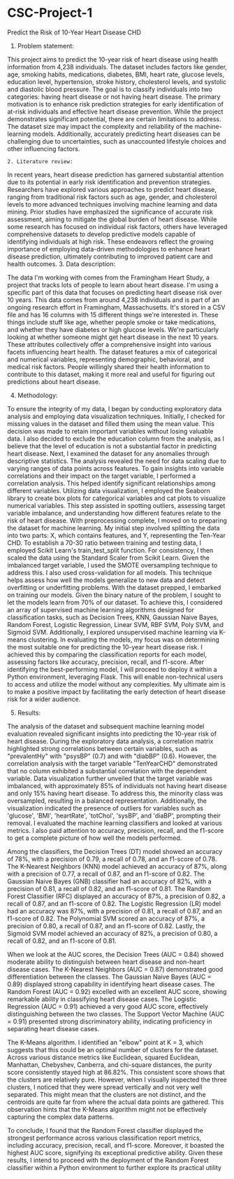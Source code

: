 # CSC-Project-1

Predict the Risk of 10-Year Heart Disease CHD

   1.	Problem statement:
   
This project aims to predict the 10-year risk of heart disease using health information from 4,238 individuals. The dataset includes factors like gender, age, smoking habits, medications, diabetes, BMI, heart rate, glucose levels, education level, hypertension, stroke history, cholesterol levels, and systolic and diastolic blood pressure.
The goal is to classify individuals into two categories: having heart disease or not having heart disease. The primary motivation is to enhance risk prediction strategies for early identification of at-risk individuals and effective heart disease prevention.
While the project demonstrates significant potential, there are certain limitations to address. The dataset size may impact the complexity and reliability of the machine-learning models. Additionally, accurately predicting heart diseases can be challenging due to uncertainties, such as unaccounted lifestyle choices and other influencing factors.

    2. Literature review:
    
In recent years, heart disease prediction has garnered substantial attention due to its potential in early risk identification and prevention strategies. Researchers have explored various approaches to predict heart disease, ranging from traditional risk factors such as age, gender, and cholesterol levels to more advanced techniques involving machine learning and data mining. Prior studies have emphasized the significance of accurate risk assessment, aiming to mitigate the global burden of heart disease. While some research has focused on individual risk factors, others have leveraged comprehensive datasets to develop predictive models capable of identifying individuals at high risk. These endeavors reflect the growing importance of employing data-driven methodologies to enhance heart disease prediction, ultimately contributing to improved patient care and health outcomes.
   3.	Data description:
   
The data I'm working with comes from the Framingham Heart Study, a project that tracks lots of people to learn about heart disease. I'm using a specific part of this data that focuses on predicting heart disease risk over 10 years.
This data comes from around 4,238 individuals and is part of an ongoing research effort in Framingham, Massachusetts. It's stored in a CSV file and has 16 columns with 15 different things we're interested in. These things include stuff like age, whether people smoke or take medications, and whether they have diabetes or high glucose levels. We're particularly looking at whether someone might get heart disease in the next 10 years.
These attributes collectively offer a comprehensive insight into various facets influencing heart health. The dataset features a mix of categorical and numerical variables, representing demographic, behavioral, and medical risk factors. People willingly shared their health information to contribute to this dataset, making it more real and useful for figuring out predictions about heart disease.

   4.	Methodology:
      
To ensure the integrity of my data, I began by conducting exploratory data analysis and employing data visualization techniques. Initially, I checked for missing values in the dataset and filled them using the mean value. This decision was made to retain important variables without losing valuable data. I also decided to exclude the education column from the analysis, as I believe that the level of education is not a substantial factor in predicting heart disease.
Next, I examined the dataset for any anomalies through descriptive statistics. The analysis revealed the need for data scaling due to varying ranges of data points across features. To gain insights into variable correlations and their impact on the target variable, I performed a correlation analysis. This helped identify significant relationships among different variables.
Utilizing data visualization, I employed the Seaborn library to create box plots for categorical variables and cat plots to visualize numerical variables. This step assisted in spotting outliers, assessing target variable imbalance, and understanding how different features relate to the risk of heart disease. With preprocessing complete, I moved on to preparing the dataset for machine learning.
My initial step involved splitting the data into two parts: X, which contains features, and Y, representing the Ten-Year CHD. To establish a 70-30 ratio between training and testing data, I employed Scikit Learn's train_test_split function. For consistency, I then scaled the data using the Standard Scaler from Scikit Learn. Given the imbalanced target variable, I used the SMOTE oversampling technique to address this. I also used cross-validation for all models. This technique helps assess how well the models generalize to new data and detect overfitting or underfitting problems.
With the dataset prepped, I embarked on training our models. Given the binary nature of the problem, I sought to let the models learn from 70% of our dataset. To achieve this, I considered an array of supervised machine learning algorithms designed for classification tasks, such as Decision Trees, KNN, Gaussian Naive Bayes, Random Forest, Logistic Regression, Linear SVM, RBF SVM, Poly SVM, and Sigmoid SVM. Additionally, I explored unsupervised machine learning via K-means clustering.
In evaluating the models, my focus was on determining the most suitable one for predicting the 10-year heart disease risk. I achieved this by comparing the classification reports for each model, assessing factors like accuracy, precision, recall, and f1-score.
After identifying the best-performing model, I will proceed to deploy it within a Python environment, leveraging Flask. This will enable non-technical users to access and utilize the model without any complexities. My ultimate aim is to make a positive impact by facilitating the early detection of heart disease risk for a wider audience.

   5.	Results:
      
The analysis of the dataset and subsequent machine learning model evaluation revealed significant insights into predicting the 10-year risk of heart disease. During the exploratory data analysis, a correlation matrix highlighted strong correlations between certain variables, such as "prevalentHy" with "psysBP" (0.7) and with "diabBP" (0.6). However, the correlation analysis with the target variable "TenYearCHD" demonstrated that no column exhibited a substantial correlation with the dependent variable.
Data visualization further unveiled that the target variable was imbalanced, with approximately 85% of individuals not having heart disease and only 15% having heart disease. To address this, the minority class was oversampled, resulting in a balanced representation. Additionally, the visualization indicated the presence of outliers for variables such as 'glucose', 'BMI', 'heartRate', 'totChol', 'sysBP', and 'diaBP', prompting their removal.
I evaluated the machine learning classifiers and looked at various metrics. I also paid attention to accuracy, precision, recall, and the f1-score to get a complete picture of how well the models performed.

Among the classifiers, the Decision Trees (DT) model showed an accuracy of 78%, with a precision of 0.79, a recall of 0.78, and an f1-score of 0.78. The K-Nearest Neighbors (KNN) model achieved an accuracy of 87%, along with a precision of 0.77, a recall of 0.87, and an f1-score of 0.82. The Gaussian Naive Bayes (GNB) classifier had an accuracy of 82%, with a precision of 0.81, a recall of 0.82, and an f1-score of 0.81. The Random Forest Classifier (RFC) displayed an accuracy of 87%, a precision of 0.82, a recall of 0.87, and an f1-score of 0.82. The Logistic Regression (LR) model had an accuracy was 87%, with a precision of 0.81, a recall of 0.87, and an f1-score of 0.82. The Polynomial SVM scored an accuracy of 87%, a precision of 0.80, a recall of 0.87, and an f1-score of 0.82. Lastly, the Sigmoid SVM model achieved an accuracy of 82%, a precision of 0.80, a recall of 0.82, and an f1-score of 0.81.

When we look at the AUC scores, the Decision Trees (AUC = 0.84) showed moderate ability to distinguish between heart disease and non-heart disease cases. The K-Nearest Neighbors (AUC = 0.87) demonstrated good differentiation between the classes. The Gaussian Naive Bayes (AUC = 0.89) displayed strong capability in identifying heart disease cases. The Random Forest (AUC = 0.92) excelled with an excellent AUC score, showing remarkable ability in classifying heart disease cases. The Logistic Regression (AUC = 0.91) achieved a very good AUC score, effectively distinguishing between the two classes. The Support Vector Machine (AUC = 0.91) presented strong discriminatory ability, indicating proficiency in separating heart disease cases.

The K-Means algorithm. I identified an "elbow" point at K = 3, which suggests that this could be an optimal number of clusters for the dataset. Across various distance metrics like Euclidean, squared Euclidean, Manhattan, Chebyshev, Canberra, and chi-square distances, the purity score consistently stayed high at 86.82%. This consistent score shows that the clusters are relatively pure. However, when I visually inspected the three clusters, I noticed that they were spread vertically and not very well separated. This might mean that the clusters are not distinct, and the centroids are quite far from where the actual data points are gathered. This observation hints that the K-Means algorithm might not be effectively capturing the complex data patterns.

To conclude, I found that the Random Forest classifier displayed the strongest performance across various classification report metrics, including accuracy, precision, recall, and f1-score. Moreover, it boasted the highest AUC score, signifying its exceptional predictive ability. Given these results, I intend to proceed with the deployment of the Random Forest classifier within a Python environment to further explore its practical utility
 

















 

 


 


 

